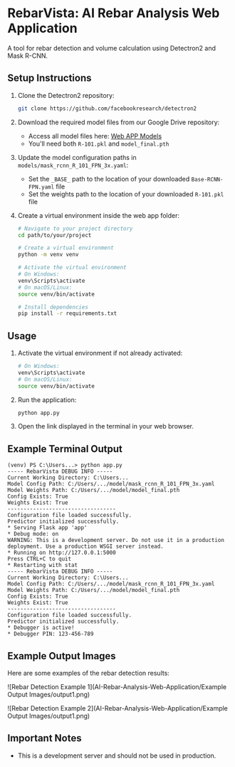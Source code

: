 # RebarVista: AI Rebar Analysis Web Application

A tool for rebar detection and volume calculation using Detectron2 and Mask R-CNN. 

## Setup Instructions

1. Clone the Detectron2 repository:
   ```bash
   git clone https://github.com/facebookresearch/detectron2
   ```

2. Download the required model files from our Google Drive repository:
   - Access all model files here: [Web APP Models](https://drive.google.com/drive/folders/1bXmBKyZlDxDyZifHVBVSFXJZoFofEVYZ?usp=sharing)
   - You'll need both `R-101.pkl` and `model_final.pth`

3. Update the model configuration paths in `models/mask_rcnn_R_101_FPN_3x.yaml`:
   - Set the `_BASE_` path to the location of your downloaded `Base-RCNN-FPN.yaml` file
   - Set the weights path to the location of your downloaded `R-101.pkl` file

4. Create a virtual environment inside the web app folder:
   ```bash
   # Navigate to your project directory
   cd path/to/your/project

   # Create a virtual environment
   python -m venv venv

   # Activate the virtual environment
   # On Windows:
   venv\Scripts\activate
   # On macOS/Linux:
   source venv/bin/activate

   # Install dependencies
   pip install -r requirements.txt
   ```

## Usage

1. Activate the virtual environment if not already activated:
   ```bash
   # On Windows:
   venv\Scripts\activate
   # On macOS/Linux:
   source venv/bin/activate
   ```

2. Run the application:
   ```bash
   python app.py
   ```

3. Open the link displayed in the terminal in your web browser.

## Example Terminal Output

```
(venv) PS C:\Users...> python app.py 
----- RebarVista DEBUG INFO -----
Current Working Directory: C:\Users...
Model Config Path: C:/Users/.../model/mask_rcnn_R_101_FPN_3x.yaml
Model Weights Path: C:/Users/.../model/model_final.pth
Config Exists: True
Weights Exist: True
----------------------------------
Configuration file loaded successfully.
Predictor initialized successfully.
* Serving Flask app 'app'
* Debug mode: on
WARNING: This is a development server. Do not use it in a production deployment. Use a production WSGI server instead.
* Running on http://127.0.0.1:5000
Press CTRL+C to quit
* Restarting with stat
----- RebarVista DEBUG INFO -----
Current Working Directory: C:\Users...
Model Config Path: C:/Users/.../model/mask_rcnn_R_101_FPN_3x.yaml 
Model Weights Path: C:/Users/.../model/model_final.pth
Config Exists: True
Weights Exist: True
----------------------------------
Configuration file loaded successfully.
Predictor initialized successfully.
* Debugger is active!
* Debugger PIN: 123-456-789
```

## Example Output Images

Here are some examples of the rebar detection results:

![Rebar Detection Example 1](AI-Rebar-Analysis-Web-Application/Example Output Images/output1.png)

![Rebar Detection Example 2](AI-Rebar-Analysis-Web-Application/Example Output Images/output1.png)

## Important Notes

- This is a development server and should not be used in production.
